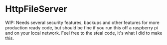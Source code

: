 # HttpFileServer

WIP: Needs several security features, backups and other features for more production ready code, but should be fine if you run this off a raspberry pi and on your local network.
Feel free to the steal code, it's what I did to make this.
